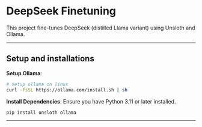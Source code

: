 # DeepSeek Finetuning

This project fine-tunes DeepSeek (distilled Llama variant) using Unsloth and Ollama.

---
## Setup and installations

**Setup Ollama**:
   ```bash
   # setup ollama on linux 
   curl -fsSL https://ollama.com/install.sh | sh
   ```


**Install Dependencies**:
   Ensure you have Python 3.11 or later installed.
   ```bash
   pip install unsloth ollama
   ```

---
